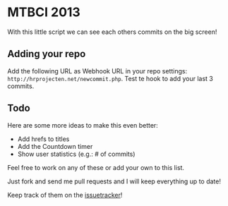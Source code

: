 MTBCI 2013
===============

With this little script we can see each others commits on the big screen!

Adding your repo
--------
Add the following URL as Webhook URL in your repo settings: `http://hrprojecten.net/newcommit.php`.
Test te hook to add your last 3 commits.

Todo
--------
Here are some more ideas to make this even better:

- Add hrefs to titles
- Add the Countdown timer
- Show user statistics (e.g.: # of commits)

Feel free to work on any of these or add your own to this list.

Just fork and send me pull requests and I will keep everything up to date!

Keep track of them on the [issuetracker](https://github.com/christianvermeulen/mtbci2013/issues?state=open)!
